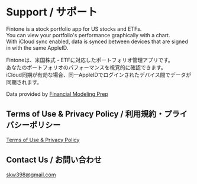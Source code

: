 # Support / サポート

Fintone is a stock portfolio app for US stocks and ETFs.  
You can view your portfolio's performance graphically with a chart.  
With iCloud sync enabled, data is synced between devices that are signed in with the same AppleID.  

Fintoneは、米国株式・ETFに対応したポートフォリオ管理アプリです。  
あなたのポートフォリオのパフォーマンスを視覚的に確認できます。  
iCloud同期が有効な場合、同一AppleIDでログインされたデバイス間でデータが同期されます。

Data provided by [Financial Modeling Prep](https://financialmodelingprep.com/developer/docs/)

## Terms of Use & Privacy Policy / 利用規約・プライバシーポリシー

[Terms of Use & Privacy Policy](terms_and_privacy_policy.md)

## Contact Us / お問い合わせ

[skw398@gmail.com](mailto:skw398@gmail.com)
